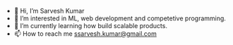 - 👋 Hi, I’m Sarvesh Kumar 
- 👀 I’m interested in ML, web development and competetive programming.
- 🌱 I’m currently learning how build scalable products.
- 📫 How to reach me ssarvesh.kumar@gmail.com


